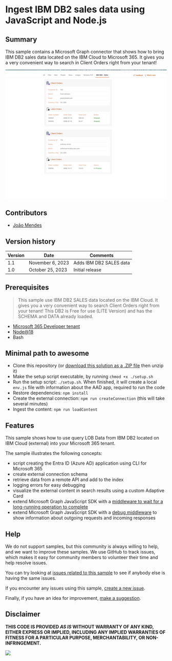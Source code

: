 # Ingest IBM DB2 sales data using JavaScript and Node.js

## Summary

This sample contains a Microsoft Graph connector that shows how to bring IBM DB2 sales data located on the IBM Cloud to Microsoft 365. It gives you a very convenient way to search in Client Orders right from your tenant!

![IBMDB2](assets/preview01.png)

## Contributors

- [João Mendes](https://github.com/joaojmendes)

## Version history

Version|Date|Comments
-------|----|--------
1.1|November 6, 2023|Adds IBM DB2 SALES data
1.0|October 25, 2023|Initial release

## Prerequisites

> This sample use IBM DB2 SALES data located on the IBM Cloud.  It gives you a very convenient way to search  Client Orders right from your tenant! This DB2 is Free for use (LITE Version) and has the SCHEMA and DATA already loaded.

- [Microsoft 365 Developer tenant](https://developer.microsoft.com/microsoft-365/dev-program)
- [Node@18](https://nodejs.org)
- Bash

## Minimal path to awesome

- Clone this repository (or [download this solution as a .ZIP file](https://pnp.github.io/download-partial/?url=https://github.com/pnp/graph-connectors-samples/tree/main/samples/nodejs-javascript-IBMDB2) then unzip it)
- Make the setup script executable, by running `chmod +x ./setup.sh`
- Run the setup script: `./setup.sh`. When finished, it will create a local `env.js` file with information about the AAD app, required to run the code
- Restore dependencies: `npm install`
- Create the external connection: `npm run createConnection` (this will take several minutes)
- Ingest the content: `npm run loadContent`

## Features

This sample shows how to use query LOB Data from IBM DB2 located on IBM Cloud (external) into your Microsoft 365 tenant.

The sample illustrates the following concepts:

- script creating the Entra ID (Azure AD) application using CLI for Microsoft 365
- create external connection schema
- retrieve data from a remote API and add to the index
- logging errors for easy debugging
- visualize the external content in search results using a custom Adaptive Card
- extend Microsoft Graph JavaScript SDK with a [middleware to wait for a long-running operation to complete](https://blog.mastykarz.nl/easily-handle-long-running-operations-middleware-microsoft-graph-javascript-sdk/)
- extend Microsoft Graph JavaScript SDK with a [debug middleware](https://blog.mastykarz.nl/easily-debug-microsoft-graph-javascript-sdk-requests/) to show information about outgoing requests and incoming responses

## Help

We do not support samples, but this community is always willing to help, and we want to improve these samples. We use GitHub to track issues, which makes it easy for  community members to volunteer their time and help resolve issues.

You can try looking at [issues related to this sample](https://github.com/pnp/graph-connectors-samples/issues?q=label%3A%22sample%3A%nodejs-javascript-IBMDB2%22) to see if anybody else is having the same issues.

If you encounter any issues using this sample, [create a new issue](https://github.com/pnp/graph-connectors-samples/issues/new).

Finally, if you have an idea for improvement, [make a suggestion](https://github.com/pnp/graph-connectors-samples/issues/new).

## Disclaimer

**THIS CODE IS PROVIDED *AS IS* WITHOUT WARRANTY OF ANY KIND, EITHER EXPRESS OR IMPLIED, INCLUDING ANY IMPLIED WARRANTIES OF FITNESS FOR A PARTICULAR PURPOSE, MERCHANTABILITY, OR NON-INFRINGEMENT.**

![](https://m365-visitor-stats.azurewebsites.net/SamplesGallery/pnp-graph-connector-nodejs-javascript-IBMDB2)
